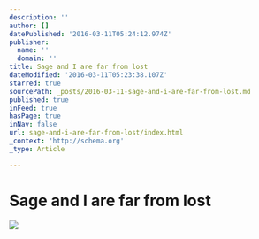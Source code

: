 ```yaml
---
description: ''
author: []
datePublished: '2016-03-11T05:24:12.974Z'
publisher:
  name: ''
  domain: ''
title: Sage and I are far from lost
dateModified: '2016-03-11T05:23:38.107Z'
starred: true
sourcePath: _posts/2016-03-11-sage-and-i-are-far-from-lost.md
published: true
inFeed: true
hasPage: true
inNav: false
url: sage-and-i-are-far-from-lost/index.html
_context: 'http://schema.org'
_type: Article

---
```

# Sage and I are far from lost
![](https://the-grid-user-content.s3-us-west-2.amazonaws.com/9602f99c-3af2-4ed5-aede-af14be94d022.png)